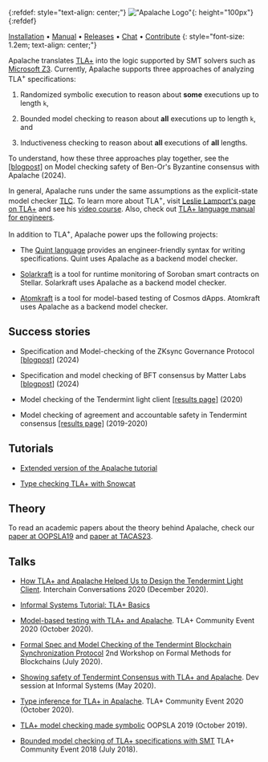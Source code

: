 <!-- NOTE: We use some kramdown to tweak the styling here. -->

<!-- For refdef, see see https://stackoverflow.com/a/31712482/1187277 -->
{:refdef: style="text-align: center;"}
!["Apalache Logo"](./logo-apalache.png "Apalache Logo"){: height="100px"}
{:refdef}

[Installation][] • [Manual][] • [Releases][] • [Chat][] • [Contribute][]
{: style="font-size: 1.2em; text-align: center;"}

Apalache translates [TLA+][] into the logic supported by SMT solvers such as
[Microsoft Z3][]. Currently, Apalache supports three approaches of analyzing
TLA<sup>+</sup> specifications:

 1. Randomized symbolic execution to reason about **some** executions up to
 length `k`,
 
 1. Bounded model checking to reason about **all** executions up to length `k`,
 and
 
 1. Inductiveness checking to reason about **all** executions of **all**
 lengths.

To understand, how these three approaches play together, see the
[[blogpost]][Ben-Or] on Model checking safety of Ben-Or's Byzantine consensus
with Apalache (2024).

In general, Apalache runs under the same assumptions as the explicit-state model
checker [TLC][]. To learn more about TLA<sup>+</sup>, visit [Leslie Lamport's
page on TLA+][] and see his [video course][]. Also, check out [TLA+ language
manual for engineers](https://apalache-mc.org/docs/lang/index.html).

In addition to TLA<sup>+</sup>, Apalache power ups the following projects:
 
 - The [Quint language][] provides an engineer-friendly syntax for writing
   specifications. Quint uses Apalache as a backend model checker.

 - [Solarkraft][] is a tool for runtime monitoring of Soroban smart contracts on
 Stellar. Solarkraft uses Apalache as a backend model checker.
 
 - [Atomkraft][] is a tool for model-based testing of Cosmos dApps.
   Atomkraft uses Apalache as a backend model checker.

## Success stories

- Specification and Model-checking of the ZKsync Governance Protocol
[[blogpost]][zksync] (2024)

- Specification and model checking of BFT consensus by Matter Labs
[[blogpost][chonkybft]] (2024)

- Model checking of the Tendermint light client [[results page]][light-client]
(2020)

- Model checking of agreement and accountable safety in Tendermint consensus
[[results page]][tendermint] (2019-2020)

## Tutorials

- [Extended version of the Apalache tutorial](https://www.youtube.com/watch?v=Ml7d_3vlH88)

- [Type checking TLA+ with Snowcat](https://apalache-mc.org/docs/tutorials/snowcat-tutorial.html)

## Theory

To read an academic papers about the theory behind Apalache, check our [paper at
OOPSLA19][oopsla19] and [paper at TACAS23][tacas23].

## Talks

- [How TLA+ and Apalache Helped Us to Design the Tendermint Light Client](https://www.crowdcast.io/e/interchain-conversations-II/38).
    Interchain Conversations 2020 (December 2020).

- [Informal Systems Tutorial: TLA+ Basics](https://www.youtube.com/watch?v=peKYddIvCIs)

- [Model-based testing with TLA+ and Apalache](https://youtu.be/aveoIMphzW8).
  TLA+ Community Event 2020 (October 2020).

- [Formal Spec and Model Checking of the Tendermint Blockchain Synchronization Protocol](https://youtu.be/h2Ovc1KWlXM)
  2nd Workshop on Formal Methods for Blockchains (July 2020).

- [Showing safety of Tendermint Consensus with TLA+ and Apalache](https://www.youtube.com/watch?v=aF20-28sMII).
  Dev session at Informal Systems (May 2020).

- [Type inference for TLA+ in Apalache](https://youtu.be/hnp25hmCMN8).
  TLA+ Community Event 2020 (October 2020).

- [TLA+ model checking made symbolic](https://www.youtube.com/watch?v=e66FGgRzaqw)
  OOPSLA 2019 (October 2019).

- [Bounded model checking of TLA+ specifications with SMT](https://www.youtube.com/watch?v=Xl1--arESl8)
  TLA+ Community Event 2018 (July 2018).


<!-- LINKS -->

[Chat]: https://apalache.discourse.group/
[Contribute]: https://github.com/apalache-mc/apalache/blob/main/CONTRIBUTING.md
[Features]: ./docs/apalache/features.html
[Installation]: ./docs/apalache/installation/index.html
[Leslie Lamport's page on TLA+]: http://lamport.azurewebsites.net/tla/tla.html
[Manual]: ./docs
[Microsoft Z3]: https://github.com/Z3Prover/z3
[Releases]: https://github.com/apalache-mc/apalache/releases
[TLA+]: http://lamport.azurewebsites.net/tla/tla.html
[TLC]: http://lamport.azurewebsites.net/tla/tools.html
[Video course]: http://lamport.azurewebsites.net/video/videos.html
[Quint language]: https://quint-lang.org/
[Ben-Or]: https://protocols-made-fun.com/specification/modelchecking/tlaplus/apalache/2024/11/03/ben-or.html
[zksync]: https://protocols-made-fun.com/zksync/matterlabs/quint/specification/modelchecking/2024/09/12/zksync-governance.html
[chonkybft]: https://protocols-made-fun.com/consensus/matterlabs/quint/specification/modelchecking/2024/07/29/chonkybft.html
[tendermint]: https://github.com/cometbft/cometbft/blob/main/spec/light-client/accountability/Synopsis.md
[light-client]: https://github.com/cometbft/cometbft/blob/main/spec/light-client/README.md
[tacas23]: https://link.springer.com/chapter/10.1007/978-3-031-30823-9_7
[oopsla19]: https://dl.acm.org/doi/10.1145/3360549
[Solarkraft]: https://github.com/freespek/solarkraft/
[Atomkraft]: https://github.com/informalsystems/atomkraft